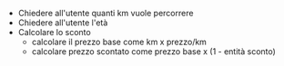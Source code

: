 - Chiedere all'utente quanti km vuole percorrere
- Chiedere all'utente l'età
- Calcolare lo sconto
    - calcolare il prezzo base come km x prezzo/km
    - calcolare prezzo scontato come prezzo base x (1 - entità sconto)